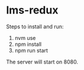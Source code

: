 # lms-redux

Steps to install and run:

1. nvm use
2. npm install
3. npm run start

The server will start on 8080.